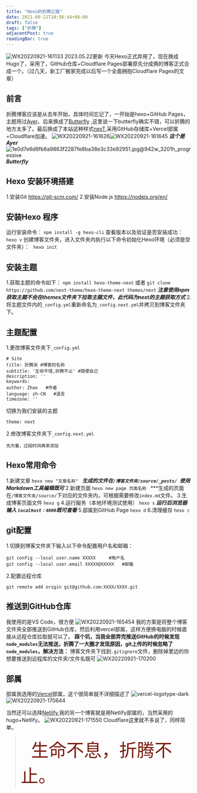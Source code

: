 ```yaml
---
title: "Hexo的折腾之路"
date: 2021-09-21T10:56:44+08:00
draft: false
tags: ["折腾"]
adjacentPost: true
readingBar: true
---
```

![WX20220921-161133](https://cdn.jsdelivr.net/gh/imum-me/img@main/uPic/WX20220921-161133.png)
2023.05.22更新
今天Hexo正式弃用了，现在换成Hugo了，采用了，GitHub仓库+Cloudflare Pages部署原先分成俩的博客正式合成一个。（过几天，新工厂搬家完成以后写一个全面拥抱Cloudflare Pages的文章）

## 前言
  折腾博客应该是从去年开始，具体时间忘记了，一开始是hexo+GitHub Pages，主题用过[Ayer](https://shen-yu.gitee.io/)、后来换成了[Butterfly](https://github.com/jerryc127/hexo-theme-butterfly) ,这里说一下butterfly确实不错，可以折腾的地方太多了。最后换成了本站这种样式[nexT](https://github.com/next-theme/hexo-theme-next),采用GitHub存储库+Vercel部属+Cloudflare加速。
![WX20220921-161626](https://cdn.jsdelivr.net/gh/imum-me/img@main/uPic/WX20220921-161626.png)![WX20220921-161645](https://cdn.jsdelivr.net/gh/imum-me/img@main/uPic/WX20220921-161645.png)
***这个是Ayer***
![1e0d7e6d6fb6a9863f2287fe8ba38e3c33e92951.jpg@942w_3201h_progressive](https://cdn.jsdelivr.net/gh/imum-me/img@main/uPic/1e0d7e6d6fb6a9863f2287fe8ba38e3c33e92951.jpg@942w_3201h_progressive.webp)
***Butterfly***
## Hexo 安装环境搭建
  1.安装Git
  https://git-scm.com/
  2.安装Node.js
  https://nodejs.org/en/
## 安装Hexo 程序
运行安装命令：
`npm install -g hexo-cli`
查看版本以及验证是否安装成功：
`hexo v`
创建博客文件夹，进入文件夹内执行以下命令初始化Hexo环境（必须是空文件夹）：
` hexo init`

## 安装主题
1.获取主题的命令如下：
`npm install hexo-theme-next`
或者
`git clone https://github.com/next-theme/hexo-theme-next themes/next`
***注意使用npm获取主题不会在themes文件夹下拉取主题文件，此代码为next的主题获取方式***
2.将主题文件内的`_config.yml`重新命名为`_config.next.yml`并拷贝到博客文件夹下。
## 主题配置
1.更改博客文件夹下`_config.yml`
```
# Site
title: 折腾派 #博客的名称
subtitle: '生命不惜,折腾不止' #随便自己
description: ''
keywords:
author: Zhao   #作者
language: zh-CN   #语言
timezone: ''
```
切换为我们安装的主题
```
theme: next
```
2.修改博客文件夹下`_config.next.yml`
```
先欠着，过段时间再来添加
```
## Hexo常用命令
1.新建文章
`hexo new "文章名称" `
***生成的文件在`/博客文件夹/source/_posts/ `使用Markdown工具编辑既可***
2.新建页面
`hexo new page 页面名称 `
***生成的页面在`/博客文件夹/source/`下对应的文件夹内，可根据需要修改`index.md`文件。
3.生成博客页面文件
`hexo g`
4.运行服务（本地环境测试使用）
`hexo s`
***运行后浏览器输入 `localhost：4000`既可查看***
5.部属到GitHub Page
`hexo d`
6.清理缓存
`hexo c`
## git配置
1.切换到博客文件夹下输入以下命令配置用户名和邮箱：
```
git config --local user.name XXXXX     #用户名
git config --local user.email XXXXX@XXXXX   #邮箱
```
2.配置远程仓库
```
git remote add origin git@github.com:XXXX/XXXX.git
```
## 推送到GitHub仓库
  我使用的是VS Code，很方便
![WX20220921-165454](https://cdn.jsdelivr.net/gh/imum-me/img@main/uPic/WX20220921-165454.png)
我的方案是将整个博客文件夹全部推送到GitHub仓库，然后利用vercel部属，这样方便换电脑的时候直接从远程仓库拉取就可以了。
**踩个坑，当我全部弄完推送GitHub的时候发现`node_modules`无法推送，折腾了一大圈才发现原因，git上传的时候忽略了`node_modules`，解决方法：**
博客文件夹下找到` .gitignore `文件，删除掉里边的你想要推送到远程库的文件夹/文件名既可
![WX20220921-170200](https://cdn.jsdelivr.net/gh/imum-me/img@main/uPic/WX20220921-170200.png)
## 部属
  部属我选用的[Vercel](https://vercel.com/)部属，这个很简单就不详细描述了
![vercel-logotype-dark](https://cdn.jsdelivr.net/gh/imum-me/img@main/uPic/vercel-logotype-dark.svg)
![WX20220921-170844](https://cdn.jsdelivr.net/gh/imum-me/img@main/uPic/WX20220921-170844.png)

   当然还可以选择[Netlify](https://app.netlify.com/),我的另一个博客就是用Netlify部属的，当然采用的hugo+Netlify。
   ![WX20220921-171550](https://cdn.jsdelivr.net/gh/imum-me/img@main/uPic/WX20220921-171550.png)
   Cloudflare这里就不多说了，同样简单。   






>&emsp;&emsp;<font size=9 color=#7a1b0c>生命不息，折腾不止。</font>